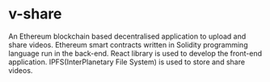 # v-share
An Ethereum blockchain based decentralised application to upload and share videos. Ethereum smart contracts written in Solidity programming language run in the back-end. React library is used to develop the front-end application. IPFS(InterPlanetary File System) is used to store and share videos. 
